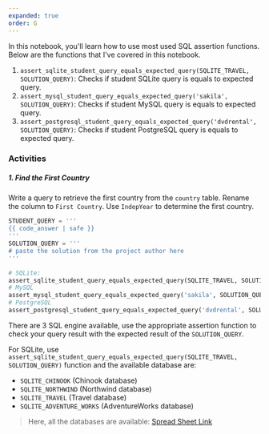 ```yaml
---
expanded: true
order: G
---
```


In this notebook, you'll learn how to use most used SQL assertion functions. Below
are the functions that I've covered in this notebook.

1.  `assert_sqlite_student_query_equals_expected_query(SQLITE_TRAVEL, SOLUTION_QUERY)`: Checks if student SQLite query is equals to expected query.
2.  `assert_mysql_student_query_equals_expected_query('sakila', SOLUTION_QUERY)`: Checks if student MySQL query is equals to expected query.
3.  `assert_postgresql_student_query_equals_expected_query('dvdrental', SOLUTION_QUERY)`: Checks if student PostgreSQL query is equals to expected query.



### Activities

##### 1. Find the First Country

Write a query to retrieve the first country from the `country` table.
Rename the column to `First Country`. Use `IndepYear` to determine the
first country.

``` python
STUDENT_QUERY = '''
{{ code_answer | safe }}
'''
SOLUTION_QUERY = '''
# paste the solution from the project author here
'''

# SQLite:
assert_sqlite_student_query_equals_expected_query(SQLITE_TRAVEL, SOLUTION_QUERY)
# MySQL
assert_mysql_student_query_equals_expected_query('sakila', SOLUTION_QUERY)
# PostgreSQL
assert_postgresql_student_query_equals_expected_query('dvdrental', SOLUTION_QUERY)
```

There are 3 SQL engine available, use the appropriate assertion function
to check your query result with the expected result of the
`SOLUTION_QUERY`.


For SQLite, use `assert_sqlite_student_query_equals_expected_query(SQLITE_TRAVEL, SOLUTION_QUERY)` function and the available database are:

* `SQLITE_CHINOOK` (Chinook database)
* `SQLITE_NORTHWIND` (Northwind database)
* `SQLITE_TRAVEL` (Travel database)
* `SQLITE_ADVENTURE_WORKS` (AdventureWorks database)

> Here, all the databases are available: [Spread Sheet Link](https://docs.google.com/spreadsheets/d/12SLjpz3Xz34QzTs7hC1OfgdGqx6DVCFwLReaKC1L4YM/edit?usp=sharing)